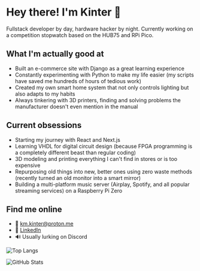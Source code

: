 # Hey there! I'm Kinter 👋

Fullstack developer by day, hardware hacker by night. Currently working on a competition stopwatch based on the HUB75 and RPi Pico.

## What I'm actually good at

- Built an e-commerce site with Django as a great learning experience
- Constantly experimenting with Python to make my life easier (my scripts have saved me hundreds of hours of tedious work)
- Created my own smart home system that not only controls lighting but also adapts to my habits
- Always tinkering with 3D printers, finding and solving problems the manufacturer doesn't even mention in the manual

## Current obsessions

- Starting my journey with React and Next.js
- Learning VHDL for digital circuit design (because FPGA programming is a completely different beast than regular coding)
- 3D modeling and printing everything I can't find in stores or is too expensive
- Repurposing old things into new, better ones using zero waste methods (recently turned an old monitor into a smart mirror)
- Building a multi-platform music server (Airplay, Spotify, and all popular streaming services) on a Raspberry Pi Zero

## Find me online

- 📧 km.kinter@proton.me
- 💼 [LinkedIn](https://www.linkedin.com/in/kinter/)
- 🔊 Usually lurking on Discord

![Top Langs](https://github-readme-stats.vercel.app/api/top-langs/?username=kinter&layout=compact&theme=dark)

![GitHub Stats](https://github-readme-stats.vercel.app/api?username=KM-Kinter&show_icons=true&theme=dark)
